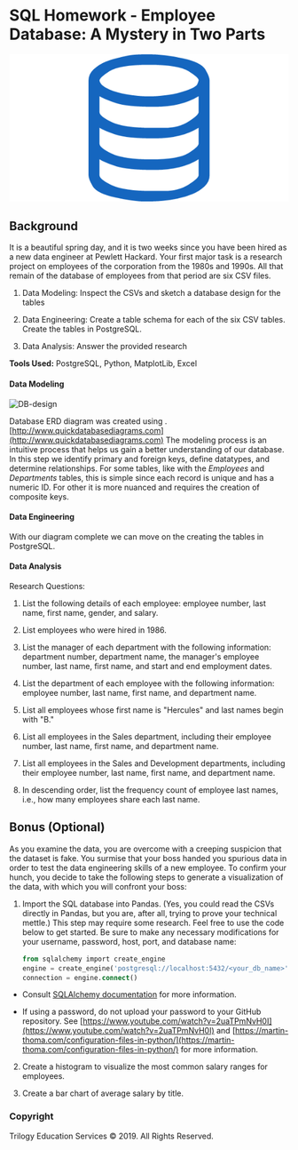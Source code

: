 # SQL Homework - Employee Database: A Mystery in Two Parts

![sql.png](sql.png)


## Background

It is a beautiful spring day, and it is two weeks since you have been hired as a new data engineer at Pewlett Hackard. Your first major task is a research project on employees of the corporation from the 1980s and 1990s. All that remain of the database of employees from that period are six CSV files.

1. Data Modeling: Inspect the CSVs and sketch a database design for the tables

2. Data Engineering: Create a table schema for each of the six CSV tables. Create the tables in PostgreSQL.

3. Data Analysis: Answer the provided research

**Tools Used:** PostgreSQL, Python, MatplotLib, Excel


#### Data Modeling

![DB-design](QuickDBD-export)

Database ERD diagram was created using .[http://www.quickdatabasediagrams.com](http://www.quickdatabasediagrams.com)
The modeling process is an intuitive process that helps us gain a better understanding of our database. In this step we identify primary and foreign keys, define datatypes, and determine relationships. For some tables, like with the *Employees* and *Departments* tables, this is simple since each record is unique and has a numeric ID. For other it is more nuanced and requires the creation of composite keys. 


#### Data Engineering

With our diagram complete we can move on the creating the tables in PostgreSQL.

#### Data Analysis

Research Questions:

1. List the following details of each employee: employee number, last name, first name, gender, and salary.

2. List employees who were hired in 1986.

3. List the manager of each department with the following information: department number, department name, the manager's employee number, last name, first name, and start and end employment dates.

4. List the department of each employee with the following information: employee number, last name, first name, and department name.

5. List all employees whose first name is "Hercules" and last names begin with "B."

6. List all employees in the Sales department, including their employee number, last name, first name, and department name.

7. List all employees in the Sales and Development departments, including their employee number, last name, first name, and department name.

8. In descending order, list the frequency count of employee last names, i.e., how many employees share each last name.

## Bonus (Optional)

As you examine the data, you are overcome with a creeping suspicion that the dataset is fake. You surmise that your boss handed you spurious data in order to test the data engineering skills of a new employee. To confirm your hunch, you decide to take the following steps to generate a visualization of the data, with which you will confront your boss:

1. Import the SQL database into Pandas. (Yes, you could read the CSVs directly in Pandas, but you are, after all, trying to prove your technical mettle.) This step may require some research. Feel free to use the code below to get started. Be sure to make any necessary modifications for your username, password, host, port, and database name:

   ```sql
   from sqlalchemy import create_engine
   engine = create_engine('postgresql://localhost:5432/<your_db_name>')
   connection = engine.connect()
   ```

* Consult [SQLAlchemy documentation](https://docs.sqlalchemy.org/en/latest/core/engines.html#postgresql) for more information.

* If using a password, do not upload your password to your GitHub repository. See [https://www.youtube.com/watch?v=2uaTPmNvH0I](https://www.youtube.com/watch?v=2uaTPmNvH0I) and [https://martin-thoma.com/configuration-files-in-python/](https://martin-thoma.com/configuration-files-in-python/) for more information.

2. Create a histogram to visualize the most common salary ranges for employees.

3. Create a bar chart of average salary by title.

### Copyright

Trilogy Education Services © 2019. All Rights Reserved.

